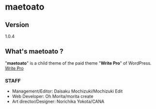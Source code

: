 # maetoato

## Version
1.0.4

## What's maetoato ?
"**maetoato**" is a child theme of the paid theme "**Write Pro**" of WordPress.
[Write Pro](https://themegraphy.com/ja/documents/write/ "Write Pro")

### STAFF
* Management/Editor: Daisaku Mochizuki/Mochizuki Edit
* Web Developer: Oh Morita/morita create
* Art director/Designer: Norichika Yokota/CANA